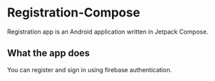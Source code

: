 # Registration-Compose

Registration app is an Android application written in Jetpack Compose.

## What the app does

You can register and sign in using firebase authentication. 
